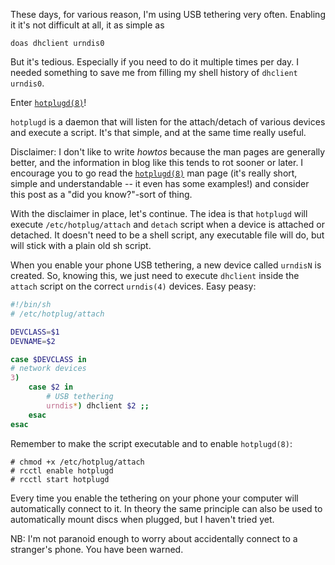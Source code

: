 These days, for various reason, I'm using USB tethering very often.
Enabling it it's not difficult at all, it as simple as

    doas dhclient urndis0

But it's tedious.  Especially if you need to do it multiple times per
day.  I needed something to save me from filling my shell history of
`dhclient urndis0`.

Enter [`hotplugd(8)`](https://man.openbsd.org/hotplugd)!

`hotplugd` is a daemon that will listen for the attach/detach of
various devices and execute a script.  It's that simple, and at the
same time really useful.

Disclaimer: I don't like to write *howtos* because the man pages are
generally better, and the information in blog like this tends to rot
sooner or later.  I encourage you to go read the
[`hotplugd(8)`](https://man.openbsd.org/hotplugd) man page (it's
really short, simple and understandable -- it even has some examples!)
and consider this post as a "did you know?"-sort of thing.

With the disclaimer in place, let's continue.  The idea is that
`hotplugd` will execute `/etc/hotplug/attach` and `detach` script when
a device is attached or detached.  It doesn't need to be a shell
script, any executable file will do, but will stick with a plain old
sh script.

When you enable your phone USB tethering, a new device called
`urndisN` is created.  So, knowing this, we just need to execute
`dhclient` inside the `attach` script on the correct `urndis(4)`
devices.  Easy peasy:

```sh
#!/bin/sh
# /etc/hotplug/attach

DEVCLASS=$1
DEVNAME=$2

case $DEVCLASS in
# network devices
3)
	case $2 in
        # USB tethering
        urndis*) dhclient $2 ;;
    esac
esac
```

Remember to make the script executable and to enable `hotplugd(8)`:

    # chmod +x /etc/hotplug/attach
    # rcctl enable hotplugd
    # rcctl start hotplugd

Every time you enable the tethering on your phone your computer will
automatically connect to it.  In theory the same principle can also be
used to automatically mount discs when plugged, but I haven't tried
yet.

NB: I'm not paranoid enough to worry about accidentally connect to a
stranger's phone.  You have been warned.
